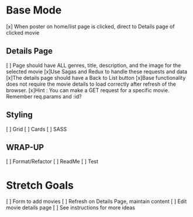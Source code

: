 <!-- REMINDER!!! -->
<!-- MAKE DETAILED COMMENTS AND COMMITS -->
<!-- BRANCH!!! -->

# Base Mode
[x] When poster on home/list page is clicked, direct to Details page of clicked movie  

## Details Page
[ ] Page should have ALL genres, title, description, and the image for the selected movie 
    [x]Use Sagas and Redux to handle these requests and data
[x]The details page should have a Back to List button
[x]Base functionality does not require the movie details to load correctly after refresh of the browser.
[x]Hint : You can make a GET request for a specific movie. Remember req.params and :id?

## Styling
[ ] Grid
[ ] Cards
[ ] SASS

## WRAP-UP
[ ] Format/Refactor
[ ] ReadMe
[ ] Test

# Stretch Goals
[ ] Form to add movies
[ ] Refresh on Details Page, maintain content
[ ] Edit movie details page
[ ] See instructions for more ideas
